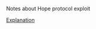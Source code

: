 Notes about Hope protocol exploit

[Explanation](https://twitter.com/BlockSecTeam/status/1714701696189034664)

